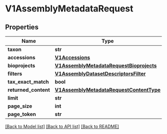 # V1AssemblyMetadataRequest


## Properties
Name | Type | Description | Notes
------------ | ------------- | ------------- | -------------
**taxon** | **str** |  | [optional] 
**accessions** | [**V1Accessions**](V1Accessions.md) |  | [optional] 
**bioprojects** | [**V1AssemblyMetadataRequestBioprojects**](V1AssemblyMetadataRequestBioprojects.md) |  | [optional] 
**filters** | [**V1AssemblyDatasetDescriptorsFilter**](V1AssemblyDatasetDescriptorsFilter.md) |  | [optional] 
**tax_exact_match** | **bool** |  | [optional] 
**returned_content** | [**V1AssemblyMetadataRequestContentType**](V1AssemblyMetadataRequestContentType.md) |  | [optional] 
**limit** | **str** |  | [optional] 
**page_size** | **int** |  | [optional] 
**page_token** | **str** |  | [optional] 

[[Back to Model list]](../README.md#documentation-for-models) [[Back to API list]](../README.md#documentation-for-api-endpoints) [[Back to README]](../README.md)


